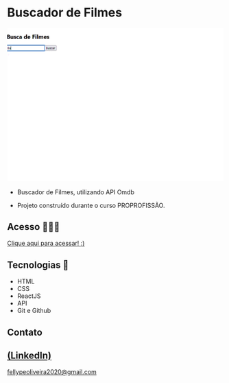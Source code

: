 # Buscador de Filmes

 ![preview](./.github/preview.gif)
 
 - Buscador de Filmes, utilizando API Omdb

 - Projeto construído durante o curso PROPROFISSÃO.

## Acesso 👨🏻‍💻
 [Clique aqui para acessar! :)](https://geradorfilmes-fellype.vercel.app)

## Tecnologias 👾
- HTML
- CSS
- ReactJS
- API
- Git e Github

## Contato
[(LinkedIn)](https://www.linkedin.com/in/fellype-oliveira-920699230/)
-----
fellypeoliveira2020@gmail.com
